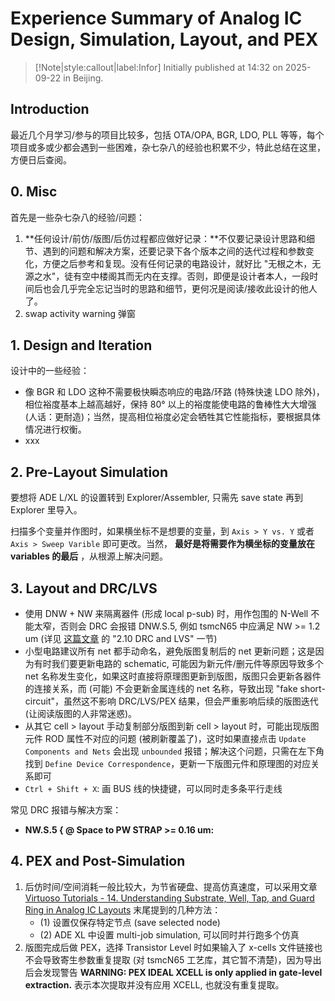 # Experience Summary of Analog IC Design, Simulation, Layout, and PEX

> [!Note|style:callout|label:Infor]
> Initially published at 14:32 on 2025-09-22 in Beijing.


## Introduction

最近几个月学习/参与的项目比较多，包括 OTA/OPA, BGR, LDO, PLL 等等，每个项目或多或少都会遇到一些困难，杂七杂八的经验也积累不少，特此总结在这里，方便日后查阅。

## 0. Misc 

首先是一些杂七杂八的经验/问题：
1. **任何设计/前仿/版图/后仿过程都应做好记录：**不仅要记录设计思路和细节、遇到的问题和解决方案，还要记录下各个版本之间的迭代过程和参数变化，方便之后参考和复现。没有任何记录的电路设计，就好比 "无根之木，无源之水"，徒有空中楼阁其而无内在支撑。否则，即便是设计者本人，一段时间后也会几乎完全忘记当时的思路和细节，更何况是阅读/接收此设计的他人了。
2. swap activity warning 弹窗


## 1. Design and Iteration

设计中的一些经验：
- 像 BGR 和 LDO 这种不需要极快瞬态响应的电路/环路 (特殊快速 LDO 除外)，相位裕度基本上越高越好，保持 80° 以上的裕度能使电路的鲁棒性大大增强 (人话：更耐造)；当然，提高相位裕度必定会牺牲其它性能指标，要根据具体情况进行权衡。
- xxx

## 2. Pre-Layout Simulation

要想将 ADE L/XL 的设置转到 Explorer/Assembler, 只需先 save state 再到 Explorer 里导入。

扫描多个变量并作图时，如果横坐标不是想要的变量，到 `Axis > Y vs. Y` 或者 `Axis > Sweep Varible` 即可更改。当然， **最好是将需要作为横坐标的变量放在 variables 的最后** ，从根源上解决问题。

## 3. Layout and DRC/LVS

- 使用 DNW + NW 来隔离器件 (形成 local p-sub) 时，用作包围的 N-Well 不能太窄，否则会 DRC 会报错 DNW.S.5, 例如 tsmcN65 中应满足 NW >= 1.2 um (详见 [这篇文章](<AnalogICDesigns/202509_tsmcN65_LDO__basic_in-1d8-to-2d5_out-1d2__layout.md>) 的 "2.10 DRC and LVS" 一节)
- 小型电路建议所有 net 都手动命名，避免版图复制后的 net 更新问题；这是因为有时我们要更新电路的 schematic, 可能因为新元件/删元件等原因导致多个 net 名称发生变化，如果这时直接将原理图更新到版图，版图只会更新各器件的连接关系，而 (可能) 不会更新金属连线的 net 名称，导致出现 "fake short-circuit"，虽然这不影响 DRC/LVS/PEX 结果，但会严重影响后续的版图迭代 (让阅读版图的人非常迷惑)。
- 从其它 cell > layout 手动复制部分版图到新 cell > layout 时，可能出现版图元件 ROD 属性不对应的问题 (被刷新覆盖了)，这时如果直接点击 `Update Components and Nets` 会出现 `unbounded` 报错；解决这个问题，只需在左下角找到 `Define Device Correspondence`，更新一下版图元件和原理图的对应关系即可
- `Ctrl + Shift + X`: 画 BUS 线的快捷键，可以同时走多条平行走线

常见 DRC 报错与解决方案：
- **NW.S.5 { @ Space to PW STRAP >= 0.16 um:**

## 4. PEX and Post-Simulation

1. 后仿时间/空间消耗一般比较大，为节省硬盘、提高仿真速度，可以采用文章 [Virtuoso Tutorials - 14. Understanding Substrate, Well, Tap, and Guard Ring in Analog IC Layouts](<AnalogIC/Virtuoso Tutorials - 14. Understanding Substrate, Well, Tap, and Guard Ring in Analog IC Layouts.md>) 末尾提到的几种方法：
    - (1) 设置仅保存特定节点 (save selected node)
    - (2) ADE XL 中设置 multi-job simulation, 可以同时并行跑多个仿真
2. 版图完成后做 PEX，选择 Transistor Level 时如果输入了 x-cells 文件链接也不会导致寄生参数重复提取 (对 tsmcN65 工艺库，其它暂不清楚)，因为导出后会发现警告 **WARNING: PEX IDEAL XCELL is only applied in gate-level extraction.** 表示本次提取并没有应用 XCELL, 也就没有重复提取。





